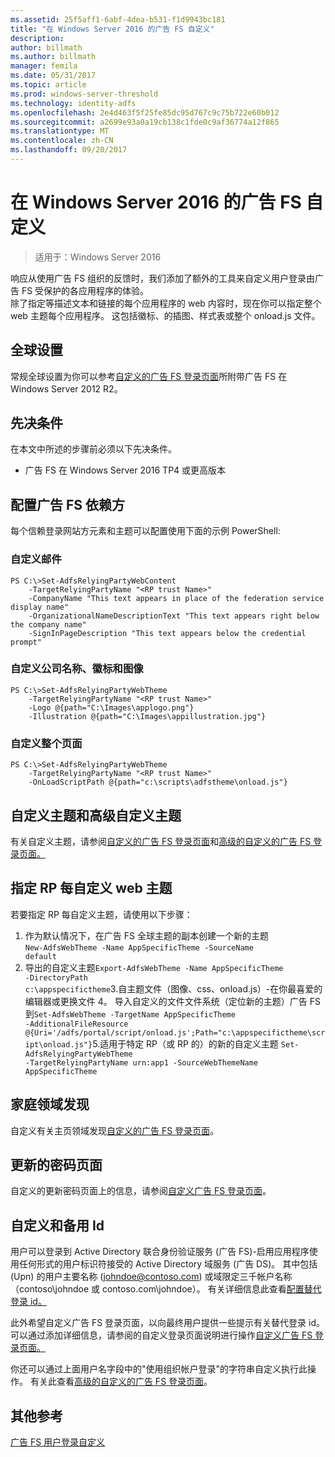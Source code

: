 ```yaml
---
ms.assetid: 25f5aff1-6abf-4dea-b531-f1d9943bc181
title: "在 Windows Server 2016 的广告 FS 自定义"
description: 
author: billmath
ms.author: billmath
manager: femila
ms.date: 05/31/2017
ms.topic: article
ms.prod: windows-server-threshold
ms.technology: identity-adfs
ms.openlocfilehash: 2e4d463f5f25fe85dc95d767c9c75b722e60b012
ms.sourcegitcommit: a2699e93a0a19cb138c1fde0c9af36774a12f865
ms.translationtype: MT
ms.contentlocale: zh-CN
ms.lasthandoff: 09/20/2017
---
```

# <a name="ad-fs-customization-in-windows-server-2016"></a>在 Windows Server 2016 的广告 FS 自定义

>适用于：Windows Server 2016

响应从使用广告 FS 组织的反馈时，我们添加了额外的工具来自定义用户登录由广告 FS 受保护的各应用程序的体验。  
除了指定等描述文本和链接的每个应用程序的 web 内容时，现在你可以指定整个 web 主题每个应用程序。  这包括徽标、的插图、样式表或整个 onload.js 文件。  
  
## <a name="global-settings"></a>全球设置    
常规全球设置为你可以参考[自定义的广告 FS 登录页面](https://technet.microsoft.com/library/dn280950.aspx)所附带广告 FS 在 Windows Server 2012 R2。  
  
## <a name="pre-requisites"></a>先决条件  
在本文中所述的步骤前必须以下先决条件。  
  
-   广告 FS 在 Windows Server 2016 TP4 或更高版本  
  
## <a name="configure-ad-fs-relying-parties"></a>配置广告 FS 依赖方  
每个信赖登录网站方元素和主题可以配置使用下面的示例 PowerShell:  
  
### <a name="customize-messages"></a>自定义邮件  
  
```  
PS C:\>Set-AdfsRelyingPartyWebContent  
    -TargetRelyingPartyName "<RP trust Name>"  
    -CompanyName "This text appears in place of the federation service display name"  
    -OrganizationalNameDescriptionText "This text appears right below the company name"  
    -SignInPageDescription "This text appears below the credential prompt"  
```  
  
### <a name="customize-company-name-logo-and-image"></a>自定义公司名称、徽标和图像  
  
```  
PS C:\>Set-AdfsRelyingPartyWebTheme  
    -TargetRelyingPartyName "<RP trust Name>"  
    -Logo @{path="C:\Images\applogo.png"}  
    -Illustration @{path="C:\Images\appillustration.jpg"}  
```  
  
### <a name="customize-entire-page"></a>自定义整个页面  
  
```  
PS C:\>Set-AdfsRelyingPartyWebTheme  
    -TargetRelyingPartyName "<RP trust Name>"  
    -OnLoadScriptPath @{path="c:\scripts\adfstheme\onload.js"}  
```  
  
## <a name="custom-themes-and-advanced-custom-themes"></a>自定义主题和高级自定义主题  
  
有关自定义主题，请参阅[自定义的广告 FS 登录页面](https://technet.microsoft.com/library/dn280950.aspx)和[高级的自定义的广告 FS 登录页面。](https://technet.microsoft.com/library/dn636121.aspx)  
  
## <a name="assigning-custom-web-themes-per-rp"></a>指定 RP 每自定义 web 主题  
  
若要指定 RP 每自定义主题，请使用以下步骤：  
  
1. 作为默认情况下，在广告 FS 全球主题的副本创建一个新的主题  
<code>New-AdfsWebTheme -Name AppSpecificTheme -SourceName default</code>  
2.  导出的自定义主题<code>Export-AdfsWebTheme -Name AppSpecificTheme -DirectoryPath c:\appspecifictheme</code>3.自主题文件（图像、css、onload.js）-在你最喜爱的编辑器或更换文件 4。 导入自定义的文件文件系统（定位新的主题）广告 FS 到<code>Set-AdfsWebTheme -TargetName AppSpecificTheme -AdditionalFileResource @{Uri='/adfs/portal/script/onload.js';Path="c:\appspecifictheme\script\onload.js"}</code>5.适用于特定 RP（或 RP 的）的新的自定义主题
<code>Set-AdfsRelyingPartyWebTheme -TargetRelyingPartyName urn:app1 -SourceWebThemeName AppSpecificTheme</code>  
  
## <a name="home-realm-discovery"></a>家庭领域发现  
自定义有关主页领域发现[自定义的广告 FS 登录页面](https://technet.microsoft.com/library/dn280950.aspx)。  
  
## <a name="updated-password-page"></a>更新的密码页面  
自定义的更新密码页面上的信息，请参阅[自定义广告 FS 登录页面](https://technet.microsoft.com/library/dn280950.aspx)。  
  
## <a name="customizing-and-alternate-ids"></a>自定义和备用 Id  
用户可以登录到 Active Directory 联合身份验证服务 (广告 FS)-启用应用程序使用任何形式的用户标识符接受的 Active Directory 域服务 (广告 DS)。 其中包括 (Upn) 的用户主要名称 (johndoe@contoso.com) 或域限定三千帐户名称（contoso\johndoe 或 contoso.com\johndoe）。  有关详细信息此查看[配置替代登录 id。](Configuring-Alternate-Login-ID.md)  
  
此外希望自定义广告 FS 登录页面，以向最终用户提供一些提示有关替代登录 id。 可以通过添加详细信息，请参阅的自定义登录页面说明进行操作[自定义广告 FS 登录页面。](https://technet.microsoft.com/library/dn280950.aspx)   
  
你还可以通过上面用户名字段中的"使用组织帐户登录"的字符串自定义执行此操作。  有关此查看[高级的自定义的广告 FS 登录页面](https://technet.microsoft.com/library/dn636121.aspx)。  

## <a name="additional-references"></a>其他参考 
[广告 FS 用户登录自定义](AD-FS-user-sign-in-customization.md)  
